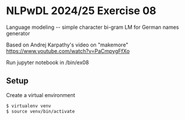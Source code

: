 # NLPwDL 2024/25 Exercise 08

Language modeling -- simple character bi-gram LM for German names generator

Based on Andrej Karpathy's video on "makemore" https://www.youtube.com/watch?v=PaCmpygFfXo

Run jupyter notebook in /bin/ex08

## Setup

Create a virtual environment

```bash
$ virtualenv venv
$ source venv/bin/activate
```

